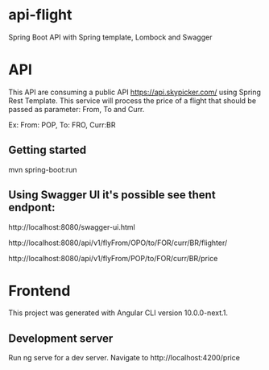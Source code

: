 # api-flight
Spring Boot API with Spring template, Lombock and Swagger

# API
This API are consuming a public API https://api.skypicker.com/ using Spring Rest Template. This service will process the price of a flight that should be passed as parameter: From, To and Curr.

Ex: From: POP, To: FRO, Curr:BR

## Getting started

mvn spring-boot:run

## Using Swagger UI it's possible see thent endpont: 
http://localhost:8080/swagger-ui.html

http://localhost:8080/api/v1/flyFrom/OPO/to/FOR/curr/BR/flighter/

http://localhost:8080/api/v1/flyFrom/POP/to/FOR/curr/BR/price

# Frontend

This project was generated with Angular CLI version 10.0.0-next.1.

## Development server
Run ng serve for a dev server. Navigate to http://localhost:4200/price
